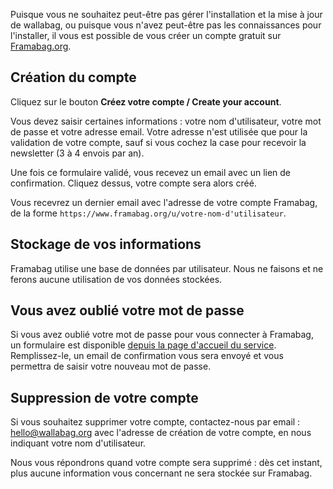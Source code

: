Puisque vous ne souhaitez peut-être pas gérer l'installation et la mise à jour de wallabag, ou puisque vous n'avez peut-être pas les connaissances pour l'installer, il vous est possible de vous créer un compte gratuit sur [Framabag.org](https://www.framabag.org).

## Création du compte

Cliquez sur le bouton **Créez votre compte / Create your account**. 

Vous devez saisir certaines informations : votre nom d'utilisateur, votre mot de passe et votre adresse email. Votre adresse n'est utilisée que pour la validation de votre compte, sauf si vous cochez la case pour recevoir la newsletter (3 à 4 envois par an). 

Une fois ce formulaire validé, vous recevez un email avec un lien de confirmation. Cliquez dessus, votre compte sera alors créé. 

Vous recevrez un dernier email avec l'adresse de votre compte Framabag, de la forme `https://www.framabag.org/u/votre-nom-d'utilisateur`.

## Stockage de vos informations
Framabag utilise une base de données par utilisateur. Nous ne faisons et ne ferons aucune utilisation de vos données stockées. 

## Vous avez oublié votre mot de passe 
Si vous avez oublié votre mot de passe pour vous connecter à Framabag, un formulaire est disponible [depuis la page d'accueil du service](https://www.framabag.org).  
Remplissez-le, un email de confirmation vous sera envoyé et vous permettra de saisir votre nouveau mot de passe. 

## Suppression de votre compte
Si vous souhaitez supprimer votre compte, contactez-nous par email : [hello@wallabag.org](mailto:hello@wallabag.org) avec l'adresse de création de votre compte, en nous indiquant votre nom d'utilisateur. 

Nous vous répondrons quand votre compte sera supprimé : dès cet instant, plus aucune information vous concernant ne sera stockée sur Framabag.